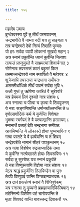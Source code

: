 ```yaml
---
title: १५६

---
```

महादेव उवाच  
दुग्धेश्वरस्य पूर्वे तु तीर्थं परमपावनम्  
चन्द्रभागेति वै नाम्ना नदी यत्र तु सङ्गता १  
तत्र चन्द्रेश्वरो देवो नित्यं तिष्ठति पुण्यदः  
यो हरः सर्वदा व्यापी लोकानां सुखदो महान् २  
अत्र स्नानं प्रकुर्वन्ति ध्यानं कुर्वन्ति नित्यशः  
तत्फलं प्राप्नुयुस्ते वै साभ्रमत्यां शिवार्चनात् ३  
सोमेनात्र तपस्तप्तं कालं बहुतरं किल  
तस्माच्चन्द्रेश्वरो नाम स्थापितो वै महेश्वरः ४  
शुक्रेणापि तपस्तप्तं चन्द्रभागा समीपतः  
अतस्तीर्थाधिकं तीर्थं पावनं सर्वदा भुवि ५  
कलौ गुप्तं तु ऋषिणा कारितं वै सुरेश्वरि  
यत्र हेममयं लिगं दृश्यते नात्र संशयः ६  
अत्र स्नात्वा च पीत्वा च कृत्वा वै शिवपूजनम्  
ये नराः सङ्गमिष्यन्ति धर्मानर्थांल्लभन्ति ते ७  
वृषोत्सर्गादिकं कर्म ये कुर्वन्ति विशेषतः  
भुक्त्वा स्वर्गपदं ते वै पश्चाद्यान्ति हरालयम् ८  
स्नानार्थे प्रत्यहं देवि चन्द्रभागा समीपतः  
आगमिष्यन्ति ये लोकास्ते ज्ञेयाः पुण्यभागिनः ९  
गत्वा परतटे ये वै ह्यर्चयन्ति च तं शिवम्  
चन्द्रेश्वरेति नामानं श्रीहरं पापकृन्तनम् १०  
अत्र गत्वा विशेषेण रुद्रजाप्यादिकं तथा  
ये कुर्वन्ति नरश्रेष्ठास्ते ज्ञेयाः शिवरूपिणः ११  
सर्वदा तु सुरश्रेष्ठ यत्र स्नानं प्रकुर्वते  
ते नरा विष्णुरूपाणि विज्ञेया नात्र संशयः १२  
येऽत्र श्राद्धं प्रकुर्वन्ति तिलपिण्डेन वा पुनः  
तेऽपि विष्णुपदं यान्ति पिण्डदानप्रभावतः १३  
अत्र दानं प्रकर्त्तव्यं स्नानं वै विधिपूर्वकम्  
यत्र स्नात्वा तु मुच्यन्ते ब्रह्महत्यादिकिल्बिषात् १४  
तटेस्मिन्ये विशेषेण वटं चारोपयन्ति ते  
मृताः शिवपदं यान्ति यावच्चन्द्र दिवाकरौ १५